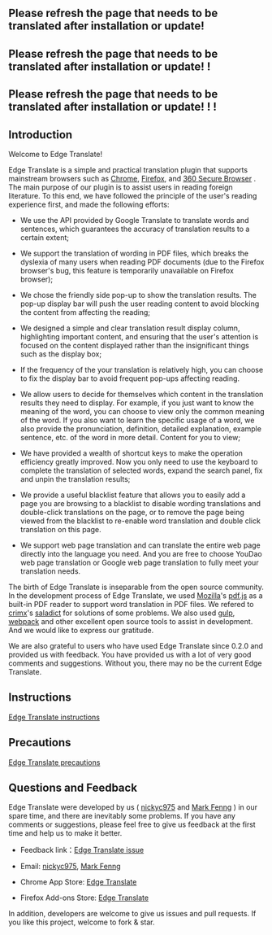 ## Please refresh the page that needs to be translated after installation or update!

## Please refresh the page that needs to be translated after installation or update! !

## Please refresh the page that needs to be translated after installation or update! ! !

## Introduction

Welcome to Edge Translate!

Edge Translate is a simple and practical translation plugin that supports mainstream browsers such as [Chrome](https://chrome.google.com/webstore/detail/bocbaocobfecmglnmeaeppambideimao), [Firefox](https://addons.mozilla.org/en-US/firefox/addon/edge_translate), and [360 Secure Browser](https://ext.se.360.cn/webstore/detail/aajldohlagodeegngemjjgmabejbejli) . The main purpose of our plugin is to assist users in reading foreign literature. To this end, we have followed the principle of the user's reading experience first, and made the following efforts:

* We use the API provided by Google Translate to translate words and sentences, which guarantees the accuracy of translation results to a certain extent;

* We support the translation of wording in PDF files, which breaks the dyslexia of many users when reading PDF documents (due to the Firefox browser's bug, this feature is temporarily unavailable on Firefox browser);

* We chose the friendly side pop-up to show the translation results. The pop-up display bar will push the user reading content to avoid blocking the content from affecting the reading;

* We designed a simple and clear translation result display column, highlighting important content, and ensuring that the user's attention is focused on the content displayed rather than the insignificant things such as the display box;

* If the frequency of the your translation is relatively high, you can choose to fix the display bar to avoid frequent pop-ups affecting reading.

* We allow users to decide for themselves which content in the translation results they need to display. For example, if you just want to know the meaning of the word, you can choose to view only the common meaning of the word. If you also want to learn the specific usage of a word, we also provide the pronunciation, definition, detailed explanation, example sentence, etc. of the word in more detail. Content for you to view;

* We have provided a wealth of shortcut keys to make the operation efficiency greatly improved. Now you only need to use the keyboard to complete the translation of selected words, expand the search panel, fix and unpin the translation results;

* We provide a useful blacklist feature that allows you to easily add a page you are browsing to a blacklist to disable wording translations and double-click translations on the page, or to remove the page being viewed from the blacklist to re-enable word translation and double click translation on this page.

* We support web page translation and can translate the entire web page directly into the language you need. And you are free to choose YouDao web page translation or Google web page translation to fully meet your translation needs.

The birth of Edge Translate is inseparable from the open source community. In the development process of Edge Translate, we used [Mozilla](https://github.com/mozilla)'s [pdf.js](https://github.com/mozilla/pdf.js) as a built-in PDF reader to support word translation in PDF files. We refered to [crimx](https://github.com/crimx)'s [saladict](https://github.com/crimx/ext-saladict) for solutions of some problems. We also used [gulp](https://github.com/gulpjs/gulp), [webpack](https://github.com/webpack/webpack) and other excellent open source tools to assist in development. And we would like to express our gratitude.

We are also grateful to users who have used Edge Translate since 0.2.0 and provided us with feedback. You have provided us with a lot of very good comments and suggestions. Without you, there may no be the current Edge Translate.

## Instructions

[Edge Translate instructions](./Instructions.md)

## Precautions

[Edge Translate precautions](./Precautions.md)

## Questions and Feedback

Edge Translate were developed by us ( [nickyc975](https://github.com/nickyc975) and [Mark Fenng](https://github.com/Mark-Fenng) ) in our spare time, and there are inevitably some problems. If you have any comments or suggestions, please feel free to give us feedback at the first time and help us to make it better.

* Feedback link：[Edge Translate issue](https://github.com/EdgeTranslate/EdgeTranslate/issues/new/choose)

* Email: [nickyc975](mailto:chenjinlong2016@outlook.com), [Mark Fenng](mailto:f18846188605@gmail.com)

* Chrome App Store: [Edge Translate](https://chrome.google.com/webstore/detail/%E4%BE%A7%E8%BE%B9%E7%BF%BB%E8%AF%91/bocbaocobfecmglnmeaeppambideimao/reviews)

* Firefox Add-ons Store: [Edge Translate](https://addons.mozilla.org/en-US/firefox/addon/edge_translate/reviews)

In addition, developers are welcome to give us issues and pull requests. If you like this project, welcome to fork & star.